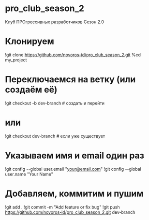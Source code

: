 # pro_club_season_2

Клуб ПРОгрессивных разработчиков Сезон 2.0


# Клонируем
!git clone https://github.com/novoros-id/pro_club_season_2.git
%cd my_project

# Переключаемся на ветку (или создаём её)
!git checkout -b dev-branch     # создать и перейти
# или
!git checkout dev-branch        # если уже существует

# Указываем имя и email один раз
!git config --global user.email "your@email.com"
!git config --global user.name "Your Name"

# Добавляем, коммитим и пушим
!git add .
!git commit -m "Add feature or fix bug"
!git push https://github.com/novoros-id/pro_club_season_2.git dev-branch
